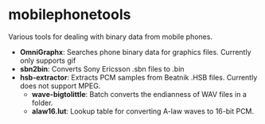 # mobilephonetools
Various tools for dealing with binary data from mobile phones.

* <b>OmniGraphx</b>: Searches phone binary data for graphics files. Currently only supports gif
* <b>sbn2bin</b>: Converts Sony Ericsson .sbn files to .bin
* <b>hsb-extractor</b>: Extracts PCM samples from Beatnik .HSB files. Currently does not support MPEG.
  * <b>wave-bigtolittle</b>: Batch converts the endianness of WAV files in a folder.
  * <b>alaw16.lut</b>: Lookup table for converting A-law waves to 16-bit PCM.

